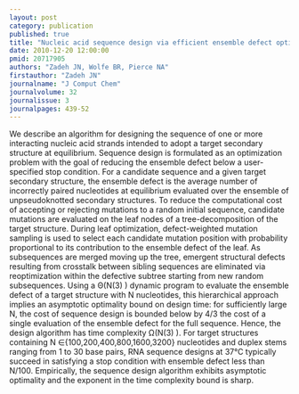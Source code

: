 ```yaml
---
layout: post
category: publication
published: true
title: "Nucleic acid sequence design via efficient ensemble defect optimization."
date: 2010-12-20 12:00:00
pmid: 20717905
authors: "Zadeh JN, Wolfe BR, Pierce NA"
firstauthor: "Zadeh JN"
journalname: "J Comput Chem"
journalvolume: 32
journalissue: 3
journalpages: 439-52
---
```


We describe an algorithm for designing the sequence of one or more interacting nucleic acid strands intended to adopt a target secondary structure at equilibrium. Sequence design is formulated as an optimization problem with the goal of reducing the ensemble defect below a user-specified stop condition. For a candidate sequence and a given target secondary structure, the ensemble defect is the average number of incorrectly paired nucleotides at equilibrium evaluated over the ensemble of unpseudoknotted secondary structures. To reduce the computational cost of accepting or rejecting mutations to a random initial sequence, candidate mutations are evaluated on the leaf nodes of a tree-decomposition of the target structure. During leaf optimization, defect-weighted mutation sampling is used to select each candidate mutation position with probability proportional to its contribution to the ensemble defect of the leaf. As subsequences are merged moving up the tree, emergent structural defects resulting from crosstalk between sibling sequences are eliminated via reoptimization within the defective subtree starting from new random subsequences. Using a Θ(N(3) ) dynamic program to evaluate the ensemble defect of a target structure with N nucleotides, this hierarchical approach implies an asymptotic optimality bound on design time: for sufficiently large N, the cost of sequence design is bounded below by 4/3 the cost of a single evaluation of the ensemble defect for the full sequence. Hence, the design algorithm has time complexity Ω(N(3) ). For target structures containing N ∈{100,200,400,800,1600,3200} nucleotides and duplex stems ranging from 1 to 30 base pairs, RNA sequence designs at 37°C typically succeed in satisfying a stop condition with ensemble defect less than N/100. Empirically, the sequence design algorithm exhibits asymptotic optimality and the exponent in the time complexity bound is sharp.

